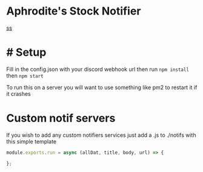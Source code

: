 # Aphrodite's Stock Notifier

[ss](https://raw.githubusercontent.com/ConniBug/aphrodites-notif/main/assets/ss.jpg)

# # Setup
Fill in the config.json with your discord webhook url
then run 
`npm install`
then 
`npm start`

To run this on a server you will want to use something like pm2 to restart it if it crashes


# Custom notif servers

If you wish to add any custom notifiers services just add a <name>.js to ./notifs with this simple template

```js
module.exports.run = async (allDat, title, body, url) => {

};
```

